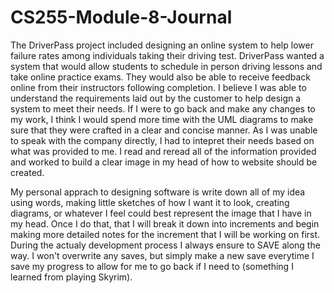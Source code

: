 # CS255-Module-8-Journal

The DriverPass project included designing an online system to help lower failure rates among individuals taking their driving test. DriverPass wanted a system that would allow students to schedule in person driving lessons and take online practice exams. They would also be able to receive feedback online from their instructors following completion. I believe I was able to understand the requirements laid out by the customer to help design a system to meet their needs. If I were to go back and make any changes to my work, I think I would spend more time with the UML diagrams to make sure that they were crafted in a clear and concise manner. As I was unable to speak with the company directly, I had to intepret their needs based on what was provided to me. I read and reread all of the information provided and worked to build a clear image in my head of how to website should be created. 

My personal apprach to designing software is write down all of my idea using words, making little sketches of how I want it to look, creating diagrams, or whatever I feel could best represent the image that I have in my head. Once I do that, that I will break it down into increments and begin making more detailed notes for the increment that I will be working on first. During the actualy development process I always ensure to SAVE along the way. I won't overwrite any saves, but simply make a new save everytime I save my progress to allow for me to go back if I need to (something I learned from playing Skyrim).
